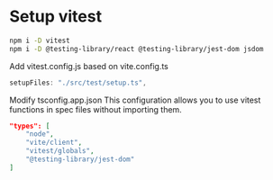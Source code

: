# Setup vitest

```sh
npm i -D vitest
npm i -D @testing-library/react @testing-library/jest-dom jsdom

```

Add vitest.config.js based on vite.config.ts

```js
setupFiles: "./src/test/setup.ts",
```

Modify tsconfig.app.json
This configuration allows you to use vitest functions in spec files without importing them.

```json
"types": [
    "node",
    "vite/client",
    "vitest/globals",
    "@testing-library/jest-dom"
]
```
